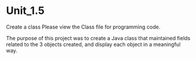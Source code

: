 # Unit_1.5
Create a class
Please view the Class file for programming code.

The purpose of this project was to create a Java class that maintained fields related to the 3 objects created, and display each object in a meaningful way. 

